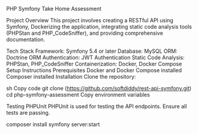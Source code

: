 PHP Symfony Take Home Assessment

Project Overview
This project involves creating a RESTful API using Symfony, Dockerizing the application, integrating static code analysis tools (PHPStan and PHP_CodeSniffer), and providing comprehensive documentation.

Tech Stack
Framework: Symfony 5.4 or later
Database: MySQL
ORM: Doctrine ORM
Authentication: JWT Authentication
Static Code Analysis: PHPStan, PHP_CodeSniffer
Containerization: Docker, Docker Compose
Setup Instructions
Prerequisites
Docker and Docker Compose installed
Composer installed
Installation
Clone the repository:

sh
Copy code
git clone (https://github.com/softdiddy/rest-api-symfony.git)
cd php-symfony-assessment
Copy environment variables

Testing
PHPUnit
PHPUnit is used for testing the API endpoints. Ensure all tests are passing.

composer install 
symfony server:start

